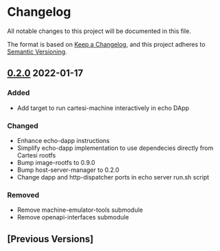 # Changelog
All notable changes to this project will be documented in this file.

The format is based on [Keep a Changelog](https://keepachangelog.com/en/1.0.0/),
and this project adheres to [Semantic Versioning](https://semver.org/spec/v2.0.0.html).

## [0.2.0] 2022-01-17
### Added
- Add target to run cartesi-machine interactively in echo DApp

### Changed
- Enhance echo-dapp instructions
- Simplify echo-dapp implementation to use dependecies directly from Cartesi rootfs
- Bump image-rootfs to 0.9.0
- Bump host-server-manager to 0.2.0
- Change dapp and http-dispatcher ports in echo server run.sh script

### Removed
- Remove machine-emulator-tools submodule
- Remove openapi-interfaces submodule

## [Previous Versions]

[0.2.0]: https://github.com/cartesi/rollups-examples/releases/tag/v0.2.0
[0.1.0]: https://github.com/cartesi/rollups-examples/releases/tag/v0.1.0
